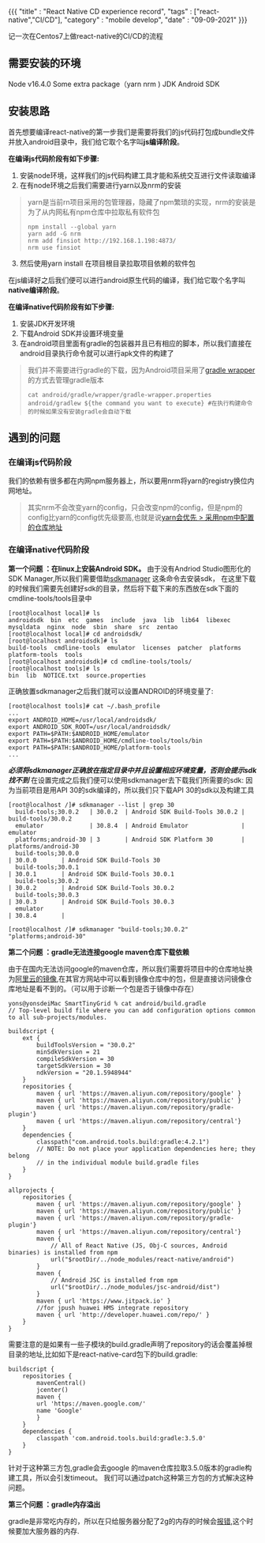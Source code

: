 {{{
    "title"    : "React Native CD experience record",
    "tags"     : ["react-native","CI/CD"],
    "category" : "mobile develop",
    "date"     : "09-09-2021"
}}}

记一次在Centos7上做react-native的CI/CD的流程

## 需要安装的环境

Node v16.4.0
Some extra package（yarn nrm )
JDK
Android SDK


## 安装思路

首先想要编译react-native的第一步我们是需要将我们的js代码打包成bundle文件并放入android目录中，我们给它取个名字叫**js编译阶段**。

**在编译js代码阶段有如下步骤:**

1. 安装node环境，这样我们的js代码构建工具才能和系统交互进行文件读取编译
2. 在有node环境之后我们需要进行yarn以及nrm的安装
> yarn是当前rn项目采用的包管理器，隐藏了npm繁琐的实现，nrm的安装是为了从内网私有npm仓库中拉取私有软件包
> ```
  > npm install --global yarn
  > yarn add -G nrm 
  > nrm add finsiot http://192.168.1.198:4873/
  > nrm use finsiot
  > ```
3. 然后使用yarn install 在项目根目录拉取项目依赖的软件包

在js编译好之后我们便可以进行android原生代码的编译，我们给它取个名字叫**native编译阶段**。

**在编译native代码阶段有如下步骤:**

1. 安装JDK开发环境
2. 下载Android SDK并设置环境变量
3.  在android项目里面有gradle的包装器并且已有相应的脚本，所以我们直接在android目录执行命令就可以进行apk文件的构建了
> 我们并不需要进行gradle的下载，因为Android项目采用了[gradle wrapper](https://docs.gradle.org/current/userguide/gradle_wrapper.html)的方式去管理gradle版本
> ```
   > cat android/gradle/wrapper/gradle-wrapper.properties
   > android/gradlew ${the command you want to execute} #在执行构建命令的时候如果没有安装gradle会自动下载
   > ```


## 遇到的问题

### **在编译js代码阶段**
我们的依赖有很多都在内网npm服务器上，所以要用nrm将yarn的registry换位内网地址。
> 其实nrm不会改变yarn的config，只会改变npm的config，但是npm的config比yarn的config优先级要高,也就是说[yarn会优先 > 采用npm中配置的仓库地址](https://github.com/yarnpkg/yarn/issues/4862#issuecomment-368688262)

### 在编译native代码阶段

**第一个问题 ：在linux上安装Android SDK。**
由于没有Andriod Studio图形化的SDK Manager,所以我们需要借助[sdkmanager](https://developer.android.com/studio/index.html#command-tools) 这条命令去安装sdk，
在这里下载的时候我们需要先创建好sdk的目录，然后将下载下来的东西放在sdk下面的cmdline-tools/tools目录中
```
[root@localhost local]# ls
androidsdk  bin  etc  games  include  java  lib  lib64  libexec  mysqldata  nginx  node  sbin  share  src  zentao
[root@localhost local]# cd androidsdk/
[root@localhost androidsdk]# ls
build-tools  cmdline-tools  emulator  licenses  patcher  platforms  platform-tools  tools
[root@localhost androidsdk]# cd cmdline-tools/tools/
[root@localhost tools]# ls
bin  lib  NOTICE.txt  source.properties
```
正确放置sdkmanager之后我们就可以设置ANDROID的环境变量了:
```
[root@localhost tools]# cat ~/.bash_profile 
...
export ANDROID_HOME=/usr/local/androidsdk/  
export ANDROID_SDK_ROOT=/usr/local/androidsdk/  
export PATH=$PATH:$ANDROID_HOME/emulator  
export PATH=$PATH:$ANDROID_HOME/cmdline-tools/tools/bin  
export PATH=$PATH:$ANDROID_HOME/platform-tools
...
```
***必须将sdkmanager正确放在指定目录中并且设置相应环境变量，否则会提示sdk找不到***
在设置完成之后我们便可以使用sdkmanager去下载我们所需要的sdk:
因为当前项目是用API 30的sdk编译的，所以我们只下载API 30的sdk以及构建工具
```
[root@localhost /]# sdkmanager --list | grep 30
  build-tools;30.0.2   | 30.0.2  | Android SDK Build-Tools 30.0.2 | build-tools/30.0.2  
  emulator             | 30.8.4  | Android Emulator               | emulator            
  platforms;android-30 | 3       | Android SDK Platform 30        | platforms/android-30
  build-tools;30.0.0                                                                       | 30.0.0       | Android SDK Build-Tools 30                                          
  build-tools;30.0.1                                                                       | 30.0.1       | Android SDK Build-Tools 30.0.1                                      
  build-tools;30.0.2                                                                       | 30.0.2       | Android SDK Build-Tools 30.0.2                                      
  build-tools;30.0.3                                                                       | 30.0.3       | Android SDK Build-Tools 30.0.3                                      
  emulator                                                                                 | 30.8.4       | 

[root@localhost /]# sdkmanager "build-tools;30.0.2" "platforms;android-30"
```


**第二个问题 ：gradle无法连接google maven仓库下载依赖**

由于在国内无法访问google的maven仓库，所以我们需要将项目中的仓库地址换为[阿里云的镜像](https://developer.aliyun.com/mvn/guide),在其官方网站中可以看到镜像仓库中的包，但是直接访问镜像仓库地址是看不到的。（可以用于诊断一个包是否于镜像中存在）
```
yons@yonsdeiMac SmartTinyGrid % cat android/build.gradle 
// Top-level build file where you can add configuration options common to all sub-projects/modules.

buildscript {
    ext {
        buildToolsVersion = "30.0.2"
        minSdkVersion = 21
        compileSdkVersion = 30
        targetSdkVersion = 30
        ndkVersion = "20.1.5948944"
    }
    repositories {
        maven { url 'https://maven.aliyun.com/repository/google' }
        maven { url 'https://maven.aliyun.com/repository/public' }
        maven { url 'https://maven.aliyun.com/repository/gradle-plugin'}
        maven { url 'https://maven.aliyun.com/repository/central'}
    }
    dependencies {
        classpath("com.android.tools.build:gradle:4.2.1")
        // NOTE: Do not place your application dependencies here; they belong
        // in the individual module build.gradle files
    }
}

allprojects {
    repositories {
        maven { url 'https://maven.aliyun.com/repository/google' }
        maven { url 'https://maven.aliyun.com/repository/public' }
        maven { url 'https://maven.aliyun.com/repository/gradle-plugin'}
        maven { url 'https://maven.aliyun.com/repository/central'}
        maven {
            // All of React Native (JS, Obj-C sources, Android binaries) is installed from npm
            url("$rootDir/../node_modules/react-native/android")
        }
        maven {
            // Android JSC is installed from npm
            url("$rootDir/../node_modules/jsc-android/dist")
        }
        maven { url 'https://www.jitpack.io' }
        //for jpush huawei HMS integrate repository
        maven { url 'http://developer.huawei.com/repo/' }
    }
}

```
需要注意的是如果有一些子模块的build.gradle声明了repository的话会覆盖掉根目录的地址,比如如下是react-native-card包下的build.gradle:
```
buildscript {
	repositories {
		mavenCentral()
		jcenter()
		maven {
		url 'https://maven.google.com/'
		name 'Google'
		}
	}
	dependencies {
		classpath 'com.android.tools.build:gradle:3.5.0'
	}
}
```
针对于这种第三方包,gradle会去google 的maven仓库拉取3.5.0版本的gradle构建工具，所以会引发timeout。
我们可以通过patch这种第三方包的方式解决这种问题。

**第三个问题 ：gradle内存溢出**

gradle是非常吃内存的，所以在只给服务器分配了2g的内存的时候会[报错](https://stackoverflow.com/a/56575872/11742589),这个时候要加大服务器的内存.